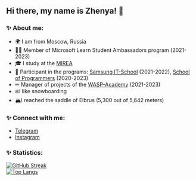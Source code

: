 ## Hi there, my name is Zhenya! 👋

### ✨ About me:
- 🌍 I am from Moscow, Russia <br />
- 👨‍💻 Member of Microsoft Learn Student Ambassadors program (2021-2023) <br />
- 🎓 I study at the [MIREA](https://english.mirea.ru/) <br />
- 🧩 Participant in the programs: [Samsung IT-School](https://innovationcampus.ru/itschool/) (2021-2022), [School of Programmers](https://informatics.ru/) (2020-2023) <br />
- ✏ Manager of projects of the [WASP-Academy](https://sa-academy.tilda.ws) (2021-2023) <br />
- ❄️I like snowboarding<br/>
- 🏔️I reached the saddle of Elbrus (5,300 out of 5,642 meters)

### ✨ Connect with me:
- [Telegram](https://telegram.me/morevq)
- [Instagram](https://www.instagram.com/morevq)

### ✨ Statistics:
[![GitHub Streak](http://github-readme-streak-stats.herokuapp.com?user=Morevq&theme=ayu-mirage&date_format=M%20j%5B%2C%20Y%5D)](https://git.io/streak-stats) <br />
[![Top Langs](https://github-readme-stats.vercel.app/api/top-langs/?username=Morevq&layout=compact&theme=ayu-mirage)](https://github.com/anuraghazra/github-readme-stats)

